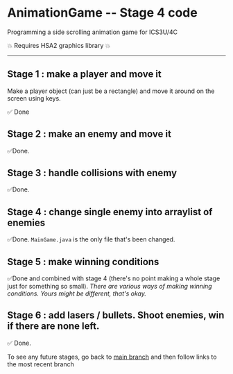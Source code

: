 # AnimationGame -- Stage 4 code
Programming a side scrolling animation game for ICS3U/4C

:boom: Requires HSA2 graphics library :boom: 

----
## Stage 1 : make a player and move it

Make a player object (can just be a rectangle) and move it around on the screen using keys.


:white_check_mark: Done

## Stage 2 : make an enemy and move it

:white_check_mark:Done. 

## Stage 3 : handle collisions with enemy

:white_check_mark:Done. 

## Stage 4 : change single enemy into arraylist of enemies

:white_check_mark:Done.  `MainGame.java` is the only file that's been changed.

## Stage 5 : make winning conditions

:white_check_mark:Done and combined with stage 4 (there's no point making a whole stage just for something so small). 
_There are various ways of making winning conditions. Yours might be different, that's okay._

## Stage 6 : add lasers / bullets. Shoot enemies, win if there are none left.

:white_check_mark: Done. 

To see any future stages, go back to [main branch](https://github.com/salamander2/AnimationGame) and then follow links to the most recent branch
